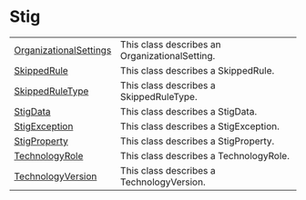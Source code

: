 # Stig

|||
|-|-|
| [OrganizationalSettings][OrganizationalSettings] | This class describes an OrganizationalSetting.|
| [SkippedRule][SkippedRule] | This class describes a SkippedRule.|
| [SkippedRuleType][SkippedRuleType] |This class describes a SkippedRuleType. |
| [StigData][StigData] | This class describes a StigData. |
| [StigException][StigException] | This class describes a StigException. |
| [StigProperty][StigProperty] | This class describes a StigProperty. |
| [TechnologyRole][TechnologyRole] | This class describes a TechnologyRole. |
| [TechnologyVersion][TechnologyVersion] | This class describes a TechnologyVersion. |

[OrganizationalSettings]: https://github.com/Microsoft/PowerStig/wiki/Stig.Class.OrganizationalSettings
[SkippedRule]:            https://github.com/Microsoft/PowerStig/wiki/TechDocs.Stig.SkippedRule
[SkippedRuleType]:        https://github.com/Microsoft/PowerStig/wiki/TechDocs.Stig.SkippedRuleType
[StigData]:               https://github.com/Microsoft/PowerStig/wiki/TechDocs.Stig.StigData
[StigException]:          https://github.com/Microsoft/PowerStig/wiki/TechDocs.Stig.StigException
[StigProperty]:           https://github.com/Microsoft/PowerStig/wiki/TechDocs.Stig.StigProperty
[TechnologyRole]:         https://github.com/Microsoft/PowerStig/wiki/TechDocs.Stig.TechnologyRole
[TechnologyVersion]:      https://github.com/Microsoft/PowerStig/wiki/TechDocs.Stig.TechnologyVersion